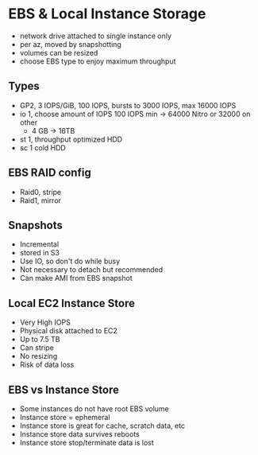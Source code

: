 # EBS & Local Instance Storage

* network drive attached to single instance only
* per az, moved by snapshotting
* volumes can be resized
* choose EBS type to enjoy maximum throughput

## Types

* GP2, 3 IOPS/GiB, 100 IOPS, bursts to 3000 IOPS, max 16000 IOPS
* io 1, choose amount of IOPS 100 IOPS min -> 64000 Nitro or 32000 on other
  * 4 GB -> 16TB
* st 1, throughput optimized HDD
* sc 1 cold HDD

## EBS RAID config

* Raid0, stripe
* Raid1, mirror


## Snapshots

* Incremental
* stored in S3
* Use IO, so don't do while busy
* Not necessary to detach but recommended
* Can make AMI from EBS snapshot

## Local EC2 Instance Store

* Very High IOPS
* Physical disk attached to EC2
* Up to 7.5 TB
* Can stripe
* No resizing
* Risk of data loss

## EBS vs Instance Store

* Some instances do not have root EBS volume
* Instance store = ephemeral
* Instance store is great for cache, scratch data, etc
* Instance store data survives reboots
* Instance store stop/terminate data is lost